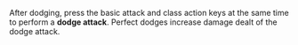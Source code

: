 After dodging, press the basic attack and class action keys at the same time to perform a **dodge attack**. Perfect dodges increase damage dealt of the dodge attack.